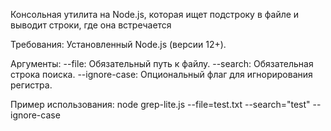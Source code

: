 Консольная утилита на Node.js, которая ищет подстроку в файле и выводит строки, где она встречается

Требования:
Установленный Node.js (версии 12+).

Аргументы:
--file: Обязательный путь к файлу.
--search: Обязательная строка поиска.
--ignore-case: Опциональный флаг для игнорирования регистра.

Пример использования:
node grep-lite.js --file=test.txt --search="test" --ignore-case
